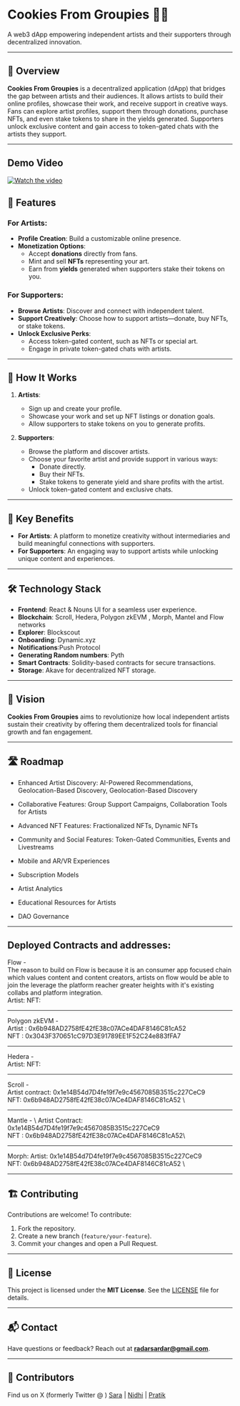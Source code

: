 # Cookies From Groupies 🍪🎨  
A web3 dApp empowering independent artists and their supporters through decentralized innovation.

---

## 📖 Overview  
**Cookies From Groupies** is a decentralized application (dApp) that bridges the gap between artists and their audiences. It allows artists to build their online profiles, showcase their work, and receive support in creative ways. Fans can explore artist profiles, support them through donations, purchase NFTs, and even stake tokens to share in the yields generated. Supporters unlock exclusive content and gain access to token-gated chats with the artists they support.

---

## Demo Video
[![Watch the video](https://github.com/pratiksardar/cookies-4m-groupies/blob/main/image.png)](https://www.youtube.com/watch?v=jU5_Dvzpc74)

## 🎨 Features  

### For Artists:  
- **Profile Creation**: Build a customizable online presence.  
- **Monetization Options**:  
  - Accept **donations** directly from fans.  
  - Mint and sell **NFTs** representing your art.  
  - Earn from **yields** generated when supporters stake their tokens on you.  

### For Supporters:  
- **Browse Artists**: Discover and connect with independent talent.  
- **Support Creatively**: Choose how to support artists—donate, buy NFTs, or stake tokens.  
- **Unlock Exclusive Perks**:  
  - Access token-gated content, such as NFTs or special art.  
  - Engage in private token-gated chats with artists.  

---

## 🚀 How It Works  

1. **Artists**:  
   - Sign up and create your profile.  
   - Showcase your work and set up NFT listings or donation goals.  
   - Allow supporters to stake tokens on you to generate profits.

2. **Supporters**:  
   - Browse the platform and discover artists.  
   - Choose your favorite artist and provide support in various ways:
     - Donate directly.  
     - Buy their NFTs.  
     - Stake tokens to generate yield and share profits with the artist.  
   - Unlock token-gated content and exclusive chats.  

---

## 📌 Key Benefits  

- **For Artists**: A platform to monetize creativity without intermediaries and build meaningful connections with supporters.  
- **For Supporters**: An engaging way to support artists while unlocking unique content and experiences.  

---

## 🛠️ Technology Stack  
- **Frontend**: React & Nouns UI for a seamless user experience.  
- **Blockchain**: Scroll, Hedera, Polygon zkEVM  , Morph, Mantel and Flow networks
- **Explorer**: Blockscout
- **Onboarding**: Dynamic.xyz
- **Notifications**:Push Protocol 
- **Generating Random numbers**: Pyth
- **Smart Contracts**: Solidity-based contracts for secure transactions. 
- **Storage**: Akave for decentralized NFT storage.  

---

## 🎯 Vision  
**Cookies From Groupies** aims to revolutionize how local independent artists sustain their creativity by offering them decentralized tools for financial growth and fan engagement.

---
## 🛣️ Roadmap
-  Enhanced Artist Discovery: AI-Powered Recommendations, Geolocation-Based Discovery, Geolocation-Based Discovery

- Collaborative Features: Group Support Campaigns, Collaboration Tools for Artists
- Advanced NFT Features: Fractionalized NFTs, Dynamic NFTs
- Community and Social Features: Token-Gated Communities, Events and Livestreams
- Mobile and AR/VR Experiences
- Subscription Models
- Artist Analytics
- Educational Resources for Artists
- DAO Governance

---

## Deployed Contracts and addresses:

Flow - \
The reason to build on Flow is because it is an consumer app focused chain which values content and content creators, artists on flow would be able to join the leverage the platform reacher greater heights with it's existing collabs and platform integration. \
Artist:
NFT: 

---
Polygon zkEVM - \
Artist : 0x6b948AD2758fE42fE38c07ACe4DAF8146C81cA52 \
NFT : 0x3043F370651cC97D3E91789EE1F52C24e883fFA7

---

Hedera - \
Artist:
NFT: 

---

Scroll - \
Artist contract: 0x1e14B54d7D4fe19f7e9c4567085B3515c227CeC9 \
NFT: 0x6b948AD2758fE42fE38c07ACe4DAF8146C81cA52 \

----
Mantle - \ Artist Contract: 0x1e14B54d7D4fe19f7e9c4567085B3515c227CeC9 \
NFT : 0x6b948AD2758fE42fE38c07ACe4DAF8146C81cA52\

---

Morph: 
Artist: 0x1e14B54d7D4fe19f7e9c4567085B3515c227CeC9 \
NFT: 0x6b948AD2758fE42fE38c07ACe4DAF8146C81cA52 \

---

## 🏗️ Contributing  
Contributions are welcome! To contribute:  
1. Fork the repository.  
2. Create a new branch (`feature/your-feature`).  
3. Commit your changes and open a Pull Request.  

---

## 📄 License  
This project is licensed under the **MIT License**. See the [LICENSE](LICENSE) file for details.

---

## 📬 Contact  
Have questions or feedback? Reach out at **radarsardar@gmail.com**.

---

## 🤝 Contributors

Find us on X (formerly Twitter @ )
[Sara](https://x.com/holasari_) | [Nidhi](https://x.com/nidhisinghattri) | [Pratik](https://x.com/pratik_sardar)
